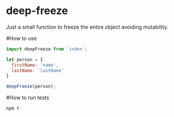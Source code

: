 # deep-freeze
Just a small function to freeze the entire object avoiding mutability.

#How to use
```javascript
import deepFreeze from 'index';

let person = {
  firstName: 'name',
  lastName: 'lastName'
}

deepFreeze(person);
```

#How to run tests
```zsh
npm t
```
